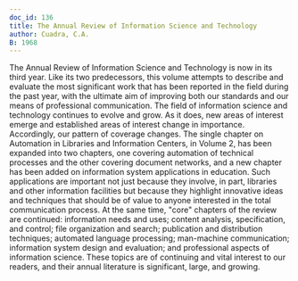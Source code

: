 ```yaml
---
doc_id: 136
title: The Annual Review of Information Science and Technology
author: Cuadra, C.A.
B: 1968
---
```


The Annual Review of Information Science and Technology is now in its
third year.  Like its two predecessors, this volume attempts to describe and
evaluate the most significant work that has been reported in the field
during the past year, with the ultimate aim of improving both our standards
and our means of professional communication.
  The field of information science and technology continues to evolve and
grow.  As it does, new areas of interest emerge and established areas of
interest change in importance.  Accordingly, our pattern of coverage
changes.  The single chapter on Automation in Libraries and Information
Centers, in Volume 2, has been expanded into two chapters, one covering 
automation of technical processes and the other covering document
networks, and a new chapter has been added on information system
applications in education.  Such applications are important not just because
they involve, in part, libraries and other information facilities but
because they highlight innovative ideas and techniques that should be of
value to anyone interested in the total communication process.
   At the same time, "core" chapters of the review are continued:  information
needs and uses; content analysis, specification, and control; file organization
and search; publication and distribution techniques; automated language
processing; man-machine communication; information system design and evaluation;
and professional aspects of information science.
These topics are of continuing and vital interest to our readers, and their
annual literature is significant, large, and growing.